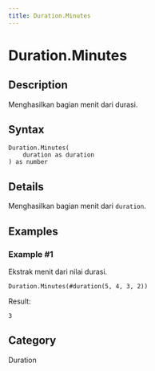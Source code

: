```yaml
---
title: Duration.Minutes
---
```


# Duration.Minutes


## Description

Menghasilkan bagian menit dari durasi.


## Syntax

```powerquery
Duration.Minutes(
    duration as duration
) as number
```


## Details

Menghasilkan bagian menit dari <code>duration</code>.


## Examples

### Example #1 
Ekstrak menit dari nilai durasi.
```powerquery
Duration.Minutes(#duration(5, 4, 3, 2))
```

Result: 
```powerquery
3
```




## Category
Duration
